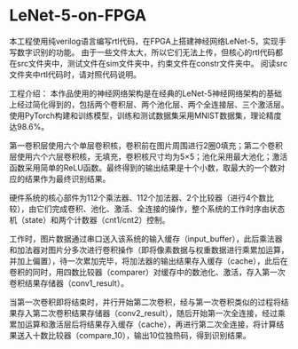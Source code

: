 # LeNet-5-on-FPGA
本工程使用纯verilog语言编写rtl代码，在FPGA上搭建神经网络LeNet-5，实现手写数字识别的功能。
由于一些文件太大，所以它们无法上传，但核心的rtl代码都在src文件夹中，测试文件在sim文件夹中，约束文件在constr文件夹中。
阅读src文件夹中rtl代码时，请对照代码说明。

工程介绍：
本作品使用的神经网络架构是在经典的LeNet-5神经网络架构的基础上经过简化得到的，包括两个卷积层、两个池化层、两个全连接层、三个激活层。使用PyTorch构建和训练模型，训练和测试数据集采用MNIST数据集，理论精度达98.6%。

第一卷积层使用六个单层卷积核，卷积前在图片周围进行2圈0填充；第二个卷积层使用六个六层卷积核，无填充，卷积核尺寸均为5×5；池化采用最大池化；激活函数采用简单的ReLU函数。最终得到的输出结果是十个小数，取最大的一个数对应的结果作为最终识别结果。

硬件系统的核心部件为112个乘法器、112个加法器、2个比较器（进行4个数比较），由它们完成卷积、池化、激活、全连接的操作，整个系统的工作时序由状态机（state）和两个计数器（cnt1/cnt2）控制。

工作时，图片数据通过串口送入该系统的输入缓存（input_buffer），此后乘法器和加法器对图片分多次进行卷积操作（即将像素数据与权重数据进行乘累加运算，并加上偏置），待一次累加完毕，将加法器的输出结果存入缓存（cache），此后在卷积的同时，用四数比较器（comparer）对缓存中的数池化、激活，存入第一次卷积结果存储器（conv1_result）。

当第一次卷积即将结束时，并行开始第二次卷积，经与第一次卷积类似的过程将结果存入第二次卷积结果存储器（conv2_result），随后开始第一次全连接，经过乘累加运算和激活层后将结果存入缓存（cache），再进行第二次全连接，将计算结果送入十数比较器（compare_10），输出10位独热码，得到识别结果。
